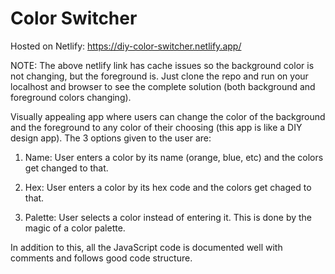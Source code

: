 # Color Switcher

Hosted on Netlify: https://diy-color-switcher.netlify.app/

NOTE: The above netlify link has cache issues so the background color is not changing, but the foreground is. Just clone the repo and run on your localhost and browser to see the complete solution (both background and foreground colors changing). 

Visually appealing app where users can change the color of the background and the foreground to any color of their choosing (this app is like a DIY design app). The 3 options given to the user are:

1) Name: User enters a color by its name (orange, blue, etc) and the colors get changed to that.
   
2) Hex: User enters a color by its hex code and the colors get chaged to that.

3) Palette: User selects a color instead of entering it. This is done by the magic of a color palette.

In addition to this, all the JavaScript code is documented well with comments and follows good code structure.

